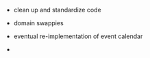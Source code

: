 - clean up and standardize code

- domain swappies

- eventual re-implementation of event calendar

- 
